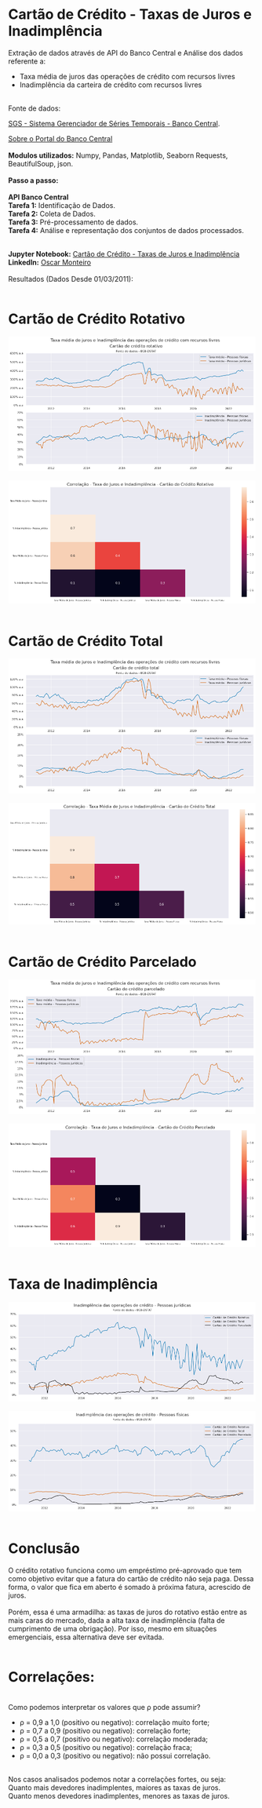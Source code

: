 # Cartão de Crédito - Taxas de Juros e Inadimplência
Extração de dados através de API do Banco Central e Análise dos dados referente a:
<br>
* Taxa média de juros das operações de crédito com recursos livres
* Inadimplência da carteira de crédito com recursos livres
<br>
Fonte de dados:
<br>

[SGS - Sistema Gerenciador de Séries Temporais - Banco Central](https://www3.bcb.gov.br/sgspub/localizarseries/localizarSeries.do?method=prepararTelaLocalizarSeries). 
<br>

[Sobre o Portal do Banco Central](https://dadosabertos.bcb.gov.br/pages/sobre-o-portal)
<br>
<br>
<b>Modulos utilizados:</b> Numpy, Pandas, Matplotlib, Seaborn Requests, BeautifulSoup, json.
<br>
<br>
<b>Passo a passo:</b>  
<br>
**API Banco Central**
<br>
<b>Tarefa 1:</b> Identificação de Dados.
<br>
<b>Tarefa 2:</b> Coleta de Dados.
<br>
<b>Tarefa 3:</b> Pré-processamento de dados.
<br>
<b>Tarefa 4:</b> Análise e representação dos conjuntos de dados processados.
<br>
<br>

<b>Jupyter Notebook:</b> [Cartão de Crédito - Taxas de Juros e Inadimplência](https://github.com/MonteiroOscar98/Cartao-de-Credito-Juros-e-Inadimplencia/blob/main/Taxa_M%C3%A9dia_de_Juros_das_Operac%C3%B5es_de_Cr%C3%A9dito.ipynb)
<br>
<b>LinkedIn:</b> [Oscar Monteiro](https://www.linkedin.com/in/oscarmonteiro98)
<br>
<br>
Resultados (Dados Desde 01/03/2011):
<br>
<br>
# Cartão de Crédito Rotativo
![1](https://github.com/MonteiroOscar98/Cartao-de-Credito-Juros-e-Inadimplencia/blob/main/README_files/1.png)
<br>
<br>
![2](https://github.com/MonteiroOscar98/Cartao-de-Credito-Juros-e-Inadimplencia/blob/main/README_files/2.png)
<br>
<br>
# Cartão de Crédito Total
![3](https://github.com/MonteiroOscar98/Cartao-de-Credito-Juros-e-Inadimplencia/blob/main/README_files/3.png)
<br>
<br>
![4](https://github.com/MonteiroOscar98/Cartao-de-Credito-Juros-e-Inadimplencia/blob/main/README_files/4.png)
<br>
<br>
# Cartão de Crédito Parcelado
![5](https://github.com/MonteiroOscar98/Cartao-de-Credito-Juros-e-Inadimplencia/blob/main/README_files/5.png)
<br>
<br>
![6](https://github.com/MonteiroOscar98/Cartao-de-Credito-Juros-e-Inadimplencia/blob/main/README_files/6.png)
<br>
<br>
# Taxa de Inadimplência
![7](https://github.com/MonteiroOscar98/Cartao-de-Credito-Juros-e-Inadimplencia/blob/main/README_files/7.png)
<br>
<br>
![8](https://github.com/MonteiroOscar98/Cartao-de-Credito-Juros-e-Inadimplencia/blob/main/README_files/8.png)
<br>
<br>
# Conclusão
O crédito rotativo funciona como um empréstimo pré-aprovado que tem como objetivo evitar que a fatura do cartão de crédito não seja paga. Dessa forma, o valor que fica em aberto é somado à próxima fatura, acrescido de juros.
<br>
<br>
Porém, essa é uma armadilha: as taxas de juros do rotativo estão entre as mais caras do mercado, dada a alta taxa de inadimplência (falta de cumprimento de uma obrigação). Por isso, mesmo em situações emergenciais, essa alternativa deve ser evitada.
<br>
<br>
# Correlações:
<br>
Como podemos interpretar os valores que ρ pode assumir?

* ρ = 0,9 a 1,0 (positivo ou negativo): correlação muito forte;
* ρ = 0,7 a 0,9 (positivo ou negativo): correlação forte;
* ρ = 0,5 a 0,7 (positivo ou negativo): correlação moderada;
* ρ = 0,3 a 0,5 (positivo ou negativo): correlação fraca;
* ρ = 0,0 a 0,3 (positivo ou negativo): não possui correlação.
<br>
Nos casos analisados podemos notar a correlações fortes, ou seja:
<br>
Quanto mais devedores inadimplentes, maiores as taxas de juros. 
<br>
Quanto menos devedores inadimplentes, menores as taxas de juros.
